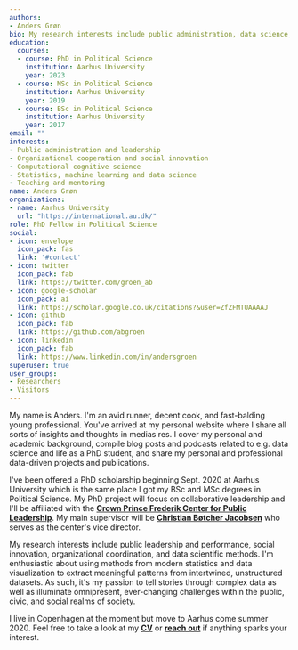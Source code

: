 ```yaml
---
authors:
- Anders Grøn
bio: My research interests include public administration, data science, and social innovation.
education:
  courses:
  - course: PhD in Political Science
    institution: Aarhus University
    year: 2023
  - course: MSc in Political Science
    institution: Aarhus University
    year: 2019
  - course: BSc in Political Science
    institution: Aarhus University
    year: 2017
email: ""
interests:
- Public administration and leadership
- Organizational cooperation and social innovation
- Computational cognitive science
- Statistics, machine learning and data science
- Teaching and mentoring
name: Anders Grøn
organizations:
- name: Aarhus University
  url: "https://international.au.dk/"
role: PhD Fellow in Political Science
social:
- icon: envelope
  icon_pack: fas
  link: '#contact'
- icon: twitter
  icon_pack: fab
  link: https://twitter.com/groen_ab
- icon: google-scholar
  icon_pack: ai
  link: https://scholar.google.co.uk/citations?&user=ZfZFMTUAAAAJ
- icon: github
  icon_pack: fab
  link: https://github.com/abgroen
- icon: linkedin
  icon_pack: fab
  link: https://www.linkedin.com/in/andersgroen
superuser: true
user_groups:
- Researchers
- Visitors
---
```


My name is Anders. I'm an avid runner, decent cook, and fast-balding young professional. You've arrived at my personal website where I share all sorts of insights and thoughts in medias res. I cover my personal and academic background, compile blog posts and podcasts related to e.g. data science and life as a PhD student, and share my personal and professional data-driven projects and publications.

I've been offered a PhD scholarship beginning Sept. 2020 at Aarhus University which is the same place I got my BSc and MSc degrees in Political Science. My PhD project will focus on collaborative leadership and I'll be affiliated with the <a href = "https://ps.au.dk/en/crown-prince-frederik-center-for-public-leadership/" rel ="follow"><strong>Crown Prince Frederik Center for Public Leadership</strong></a>. My main supervisor will be <a href = "https://pure.au.dk/portal/da/persons/christian-boetcher-jacobsen(fd9dea84-2af2-4d41-89ac-117e13f5324c).html" rel ="follow"><strong>Christian Bøtcher Jacobsen</strong></a> who serves as the center's vice director.

My research interests include public leadership and performance, social innovation, organizational coordination, and data scientific methods. I'm enthusiastic about using methods from modern statistics and data visualization to extract meaningful patterns from intertwined, unstructured datasets. As such, it's my passion to tell stories through complex data as well as illuminate omnipresent, ever-changing challenges within the public, civic, and social realms of society.

I live in Copenhagen at the moment but move to Aarhus come summer 2020. Feel free to take a look at my <a href = "https://www.abgroen.com/files/cv.pdf" rel ="follow"><strong>CV</strong></a> or <a href = "https://www.abgroen.com/#contact" rel ="follow"><strong>reach out</strong></a> if anything sparks your interest.
